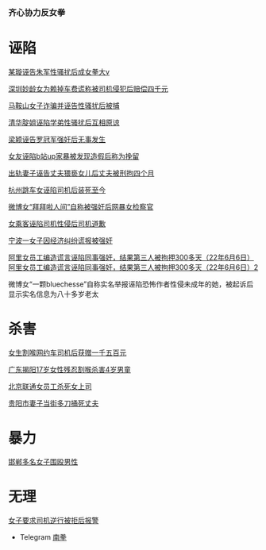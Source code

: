 ### 齐心协力反女拳

# 诬陷
[某璇诬告朱军性骚扰后成女拳大v](http://www-quic.zhihu.com/question/486957451)

[深圳妙龄女为赖掉车费谎称被司机侵犯后赔偿四千元](https://www.163.com/dy/article/FQ3FED8E05450QZ2.html)

[马鞍山女子诈骗并诬告性骚扰后被捕](https://new.qq.com/omn/20190716/20190716A091OX00.html?pc)

[清华腚姐诬陷学弟性骚扰后互相原谅](https://www.zhihu.com/question/430879156/answer/1582007083)

[梁颖诬告罗冠军强奸后无事发生](https://www.163.com/dy/article/FLTVHQLS0551NOCE.html)

[女友诬陷b站up家暴被发现造假后称为挽留](https://www.zhihu.com/question/476135086)

[出轨妻子诬告丈夫猥亵女儿后丈夫被刑拘四个月](https://www.163.com/dy/article/GBD6DC76055246YJ.html)

[杭州跳车女诬陷司机后装死至今](https://www.zhihu.com/question/485390667)

[微博女“拜拜啦人间”自称被强奸后网暴女检察官](https://www.zhihu.com/question/473129165)

[女乘客诬陷司机性侵后司机道歉](https://www.zhihu.com/question/481570057)

[宁波一女子因经济纠纷谎报被强奸](https://www.zhihu.com/question/482788289)

[阿里女员工编造谎言诬陷同事强奸，结果第三人被拘押300多天（22年6月6日）](https://zh.m.wikipedia.org/zh-hans/%E9%98%BF%E9%87%8C%E5%B7%B4%E5%B7%B4%E5%91%98%E5%B7%A5%E8%A2%AB%E7%8C%A5%E4%BA%B5%E6%A1%88)
[阿里女员工编造谎言诬陷同事强奸，结果第三人被拘押300多天（22年6月6日）2](https://www.sohu.com/a/555011312_121284943)

微博女“一颗bluechesse”自称实名举报诬陷恐怖作者性侵未成年的她，被起诉后显示实名信息为八十多岁老太

# 杀害
[女生割喉网约车司机后获赠一千五百元](https://www.163.com/dy/article/G535F1T60545CPVJ.html)

[广东揭阳17岁女性残忍割喉杀害4岁男童](https://www.bilibili.com/video/BV1tZ4y1C7gp?p=1&share_medium=android&share_plat=android&share_session_id=7202f65a-3fbb-4e99-bebc-2d9921ebda90&share_source=COPY&share_tag=s_i&timestamp=1652319104&unique_k=A7Ty8aO&vd_source=7ef502c7c94bd760d4a07ae1c98ad949)

[北京联通女员工杀死女上司](https://www.epochtimes.com/gb/22/6/11/n13756962.htm)

[贵阳市妻子当街多刀捅死丈夫](https://www.163.com/dy/article/H7CB4PV20552ZD5A.html)

# 暴力
[邯郸多名女子围殴男性](https://www.163.com/dy/article/H9GN5NGO0525PDMG.html)

# 无理
[女子要求司机逆行被拒后报警](https://www.163.com/dy/article/GHSEKL880534JS9O.html)

- Telegram [南拳](https://t.me/nanquanz)
